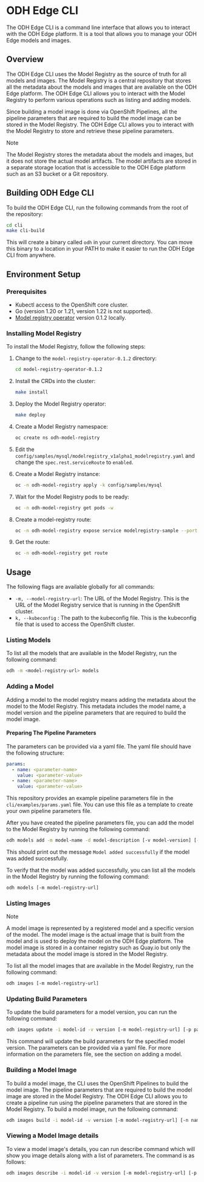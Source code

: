 # ODH Edge CLI

The ODH Edge CLI is a command line interface that allows you to interact with the ODH Edge platform. It is a tool that
allows you to manage your ODH Edge models and images.

## Overview

The ODH Edge CLI uses the Model Registry as the source of truth for all models and images. The Model Registry is a
central repository that stores all the metadata about the models and images that are available on the ODH Edge platform.
The ODH Edge CLI allows you to interact with the Model Registry to perform various operations such as listing and adding
models.

Since building a model image is done via OpenShift Pipelines, all the pipeline parameters that are required to build the
model image can be stored in the Model Registry. The ODH Edge CLI allows you to interact with the Model Registry to
store and retrieve these pipeline parameters.

> [!NOTE]
> The Model Registry stores the metadata about the models and images, but it does not store the actual model artifacts.
> The model artifacts are stored in a separate storage location that is accessible to the ODH Edge platform such as an
> S3 bucket or a Git repository.


## Building ODH Edge CLI

To build the ODH Edge CLI, run the following commands from the root of the repository: 

```bash
cd cli
make cli-build
```

This will create a binary called `odh` in your current directory. You can move this binary to a location in your PATH to
make it easier to run the ODH Edge CLI from anywhere.

## Environment Setup

### Prerequisites

- Kubectl access to the OpenShift core cluster.
- Go (version 1.20 or 1.21, version 1.22 is not supported).
- [Model registry operator](https://github.com/opendatahub-io/model-registry-operator/releases/tag/v0.1.2) version 0.1.2 locally.

### Installing Model Registry

To install the Model Registry, follow the following steps:

1. Change to the `model-registry-operator-0.1.2` directory:

    ```bash
    cd model-registry-operator-0.1.2
    ```
2. Install the CRDs into the cluster:

    ```bash
    make install
    ```
3. Deploy the Model Registry operator:

    ```bash
    make deploy
    ```
4. Create a Model Registry namespace:

    ```bash
   oc create ns odh-model-registry
    ```
5. Edit the `config/samples/mysql/modelregistry_v1alpha1_modelregistry.yaml` and change the `spec.rest.serviceRoute` to `enabled`.

6. Create a Model Registry instance:

    ```bash
   oc -n odh-model-registry apply -k config/samples/mysql
    ```

7. Wait for the Model Registry pods to be ready:

    ```bash
    oc -n odh-model-registry get pods -w
    ```

8. Create a model-registry route:

    ```bash
    oc -n odh-model-registry expose service modelregistry-sample --port http-api
    ```
9. Get the route:

    ```bash
    oc -n odh-model-registry get route
    ```

## Usage

The following flags are available globally for all commands:

- `-m, --model-registry-url`: The URL of the Model Registry. This is the URL of the Model Registry service that is
  running in the OpenShift cluster.
- `k, --kubeconfig` : The path to the kubeconfig file. This is the kubeconfig file that is used to access the OpenShift 
  cluster.

### Listing Models

To list all the models that are available in the Model Registry, run the following command:

```bash
odh -m <model-registry-url> models
```

### Adding a Model

Adding a model to the model registry means adding the metadata about the model to the Model Registry. This metadata
includes the model name, a model version and the pipeline parameters that are required to build the model image.

#### Preparing The Pipeline Parameters

The parameters can be provided via a yaml file. The yaml file should have the following structure:

```yaml
params:
  - name: <parameter-name>
    value: <parameter-value>
  - name: <parameter-name>
    value: <parameter-value>
```

This repository provides an example pipeline parameters file in the `cli/examples/params.yaml` file. You can use this
file as a template to create your own pipeline parameters file.

After you have created the pipeline parameters file, you can add the model to the Model Registry by running the
following command:

```bash
odh models add -m model-name -d model-description [-v model-version] [-m model-registry-url] [-p parameters-file]
```

This should print out the message `Model added successfully` if the model was added successfully.

To verify that the model was added successfully, you can list all the models in the Model Registry by running the
following command:

```bash
odh models [-m model-registry-url]
```

### Listing Images

> [!NOTE]
> A model image is represented by a registered model and a specific version of the model. The model image is the actual
> image that is built from the model and is used to deploy the model on the ODH Edge platform.
> The model image is stored in a container registry such as Quay.io but only the metadata about the model image is stored
> in the Model Registry.

To list all the model images that are available in the Model Registry, run the following command:

```bash
odh images [-m model-registry-url]
```

### Updating Build Parameters

To update the build parameters for a model version, you can run the following command:

```bash
odh images update -i model-id -v version [-m model-registry-url] [-p params-file]"
```

This command will update the build parameters for the specified model version. The parameters can be provided via a yaml
file. For more information on the parameters file, see the section on adding a model.

### Building a Model Image

To build a model image, the CLI uses the OpenShift Pipelines to build the model image. The pipeline parameters that are
required to build the model image are stored in the Model Registry. The ODH Edge CLI allows you to create a pipeline run
using the pipeline parameters that are stored in the Model Registry. To build a model image, run the following command:

```bash
odh images build -i model-id -v version [-m model-registry-url] [-n namespace] [-k kubeconfig]
```

### Viewing a Model Image details

To view a model image's details, you can run describe command which will show you image details along with a list of parameters. The command is as follows:

```bash
odh images describe -i model-id -v version [-m model-registry-url] [-p params-file]
```
